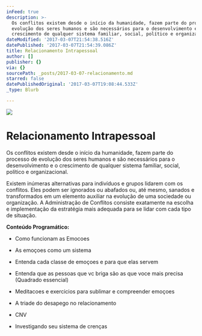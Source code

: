 ```yaml
---
inFeed: true
description: >-
  Os conflitos existem desde o início da humanidade, fazem parte do processo de
  evolução dos seres humanos e são necessários para o desenvolvimento e o
  crescimento de qualquer sistema familiar, social, político e organizacional.
dateModified: '2017-03-07T21:54:38.516Z'
datePublished: '2017-03-07T21:54:39.086Z'
title: Relacionamento Intrapessoal
author: []
publisher: {}
via: {}
sourcePath: _posts/2017-03-07-relacionamento.md
starred: false
datePublishedOriginal: '2017-03-07T19:08:44.533Z'
_type: Blurb

---
```

![](https://the-grid-user-content.s3-us-west-2.amazonaws.com/a7a5c46c-c3d6-46b2-bfce-2470a995d0fd.jpg)

# Relacionamento Intrapessoal

Os conflitos existem desde o início da humanidade, fazem parte do processo de evolução dos seres humanos e são necessários para o desenvolvimento e o crescimento de qualquer sistema familiar, social, político e organizacional.

Existem inúmeras alternativas para indivíduos e grupos lidarem com os conflitos. Eles podem ser ignorados ou abafados ou, até mesmo, sanados e transformados em um elemento auxiliar na evolução de uma sociedade ou organização. A Administração de Conflitos consiste exatamente na escolha e implementação da estratégia mais adequada para se lidar com cada tipo de situação.

**Conteúdo Programático:**

- Como funcionam as Emocoes

- As emoçoes como um sistema

- Entenda cada classe de emoçoes e para que elas servem

- Entenda que as pessoas que vc briga são as que voce mais precisa (Quadrado essencial)

- Meditacoes e exercicios para sublimar e compreender emoçoes

- A triade do desapego no relacionamento

- CNV

- Investigando seu sistema de crenças